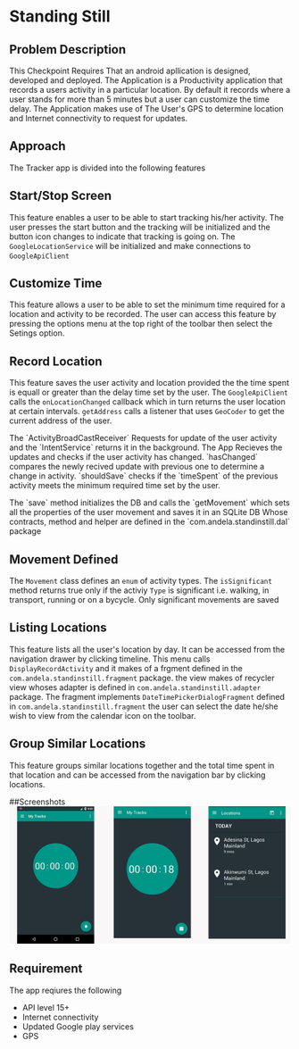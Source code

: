 # Standing Still
## Problem Description
This Checkpoint Requires That an android apllication is designed, developed and deployed. The Application is a Productivity application that records a users activity in a particular location. By default it records where a user stands for more than 5 minutes but a user can customize the time delay. The Application makes use of The User's GPS to determine location and Internet connectivity to request for updates.

## Approach
The Tracker app is divided into the following features

## Start/Stop Screen
This feature enables a user to be able to start tracking his/her activity. The user presses the start button and the tracking will be initialized and the button icon changes to indicate that tracking is going on. The `GoogleLocationService` will be initialized and make connections to `GoogleApiClient` 

## Customize Time
This feature allows a user to be able to set the minimum time required for a location and activity to be recorded. The user can access this feature by pressing the options menu at the top right of the toolbar then select the Setings option.

## Record Location
This feature saves the user activity and location provided the the time spent is equall or greater than the delay time set by the user.
The `GoogleApiClient` calls the `onLocationChanged` callback which in turn returns the user location at certain intervals.
`getAddress` calls a listener that uses `GeoCoder` to get the current address of the user.
   <p> The `ActivityBroadCastReceiver` Requests for update of the user activity and the `IntentService` returns it in the background.
The App Recieves the updates and checks if the user activity has changed. `hasChanged` compares the newly recived update with previous one to determine a change in activity. `shouldSave` checks if the `timeSpent` of the previous activity meets the minimum required time set by the user.</p>
    The `save` method initializes the DB and calls the `getMovement` which sets all the properties of the user movement and saves it in an SQLite DB Whose contracts, method and helper are defined in the `com.andela.standinstill.dal` package

## Movement Defined
The `Movement` class defines an `enum` of activity types.
The `isSignificant` method returns true only if the activiy `Type` is significant i.e. walking, in transport, running or on a bycycle.
Only significant movements are saved

## Listing Locations
This feature lists all the user's location by day. It can be accessed from the navigation drawer by clicking timeline. This menu calls `DisplayRecordActivity` and it makes of a frgment defined in the `com.andela.standinstill.fragment` package. the view makes of recycler view whoses adapter is defined in `com.andela.standinstill.adapter` package. The fragment implements `DateTimePickerDialogFragment` defined in `com.andela.standinstill.fragment` the user can select the date he/she wish to view from the calendar icon on the toolbar. 

## Group Similar Locations
This feature groups similar locations together and the total time spent in that location and can be accessed from the navigation bar by clicking locations.

##Screenshots
![start Screen](screenshots/screenshots.png)

## Requirement
The app reqiures the following
* API level 15+
* Internet connectivity
* Updated Google play services
* GPS



